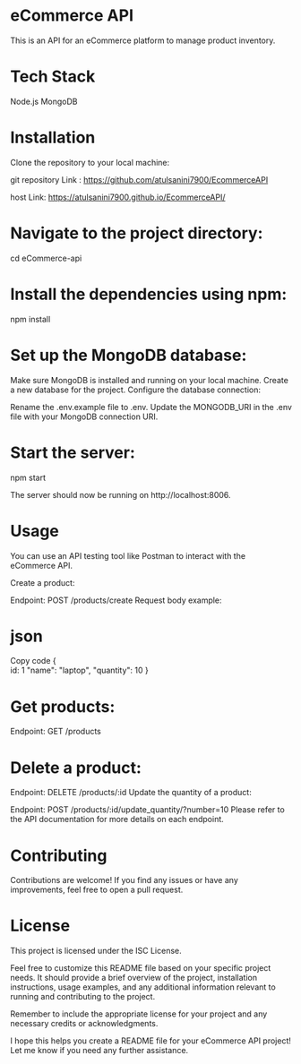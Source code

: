 

# eCommerce API
This is an API for an eCommerce platform to manage product inventory.

# Tech Stack
Node.js
MongoDB
# Installation
Clone the repository to your local machine:



git repository Link : https://github.com/atulsanini7900/EcommerceAPI

host Link: https://atulsanini7900.github.io/EcommerceAPI/

# Navigate to the project directory:
cd eCommerce-api
# Install the dependencies using npm:
npm install

# Set up the MongoDB database:

Make sure MongoDB is installed and running on your local machine.
Create a new database for the project.
Configure the database connection:

Rename the .env.example file to .env.
Update the MONGODB_URI in the .env file with your MongoDB connection URI.
# Start the server:
npm start

The server should now be running on http://localhost:8006.

# Usage
You can use an API testing tool like Postman to interact with the eCommerce API.

Create a product:

Endpoint: POST /products/create
Request body example:
# json
Copy code
{  
  id: 1
  "name": "laptop",
  "quantity": 10
}
# Get products:

Endpoint: GET /products
# Delete a product:

Endpoint: DELETE /products/:id
Update the quantity of a product:

Endpoint: POST /products/:id/update_quantity/?number=10
Please refer to the API documentation for more details on each endpoint.

# Contributing
Contributions are welcome! If you find any issues or have any improvements, feel free to open a pull request.

# License
This project is licensed under the ISC License.

Feel free to customize this README file based on your specific project needs. It should provide a brief overview of the project, installation instructions, usage examples, and any additional information relevant to running and contributing to the project.

Remember to include the appropriate license for your project and any necessary credits or acknowledgments.

I hope this helps you create a README file for your eCommerce API project! Let me know if you need any further assistance.
